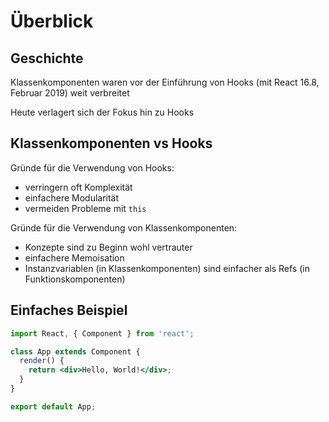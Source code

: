 # Überblick

## Geschichte

Klassenkomponenten waren vor der Einführung von Hooks (mit React 16.8, Februar 2019) weit verbreitet

Heute verlagert sich der Fokus hin zu Hooks

## Klassenkomponenten vs Hooks

Gründe für die Verwendung von Hooks:

- verringern oft Komplexität
- einfachere Modularität
- vermeiden Probleme mit `this`

Gründe für die Verwendung von Klassenkomponenten:

- Konzepte sind zu Beginn wohl vertrauter
- einfachere Memoisation
- Instanzvariablen (in Klassenkomponenten) sind einfacher als Refs (in Funktionskomponenten)

## Einfaches Beispiel

```jsx
import React, { Component } from 'react';

class App extends Component {
  render() {
    return <div>Hello, World!</div>;
  }
}

export default App;
```
